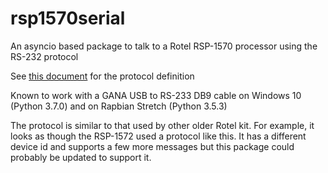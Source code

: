 #   rsp1570serial

An asyncio based package to talk to a Rotel RSP-1570 processor using the RS-232 protocol

See [this document](http://www.rotel.com/sites/default/files/product/rs232/RSP1570%20Protocol.pdf) for the protocol definition

Known to work with a GANA USB to RS-233 DB9 cable on Windows 10 (Python 3.7.0) and on Rapbian Stretch (Python 3.5.3)

The protocol is similar to that used by other older Rotel kit.   For example, it looks as though the RSP-1572 used a protocol like this.  It has a different device id and supports a few more messages but this package could probably be updated to support it.